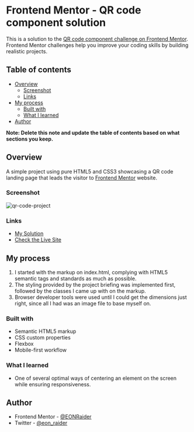 # Frontend Mentor - QR code component solution

This is a solution to the [QR code component challenge on Frontend Mentor](https://www.frontendmentor.io/challenges/qr-code-component-iux_sIO_H). Frontend Mentor challenges help you improve your coding skills by building realistic projects. 

## Table of contents

- [Overview](#overview)
  - [Screenshot](#screenshot)
  - [Links](#links)
- [My process](#my-process)
  - [Built with](#built-with)
  - [What I learned](#what-i-learned)
- [Author](#author)

**Note: Delete this note and update the table of contents based on what sections you keep.**

## Overview

A simple project using pure HTML5 and CSS3 showcasing a QR code landing page that 
leads the visitor to [Frontend Mentor](http://www.frontendmentor.io) website.
### Screenshot

![qr-code-project](https://user-images.githubusercontent.com/15611424/161400835-731eb28e-9f32-405f-a7a5-4e5f98f7160c.png)

### Links

- [My Solution](https://www.frontendmentor.io/solutions/qr-code-card-in-html5css3-HyXU24U7q)
- [Check the Live Site](https://eonraider.github.io/QR-Code-Component/)

## My process

1. I started with the markup on index.html, complying with HTML5 semantic tags and standards as much as possible.
2. The styling provided by the project briefing was implemented first, followed by the classes I came up with on the markup.
3. Browser developer tools were used until I could get the dimensions just right, since all I had was an image file to base myself on.

### Built with

- Semantic HTML5 markup
- CSS custom properties
- Flexbox
- Mobile-first workflow

### What I learned
- One of several optimal ways of centering an element on the screen while ensuring responsiveness.

## Author
- Frontend Mentor - [@EONRaider](https://www.frontendmentor.io/profile/EONRaider)
- Twitter - [@eon_raider](https://www.twitter.com/eon_raider)